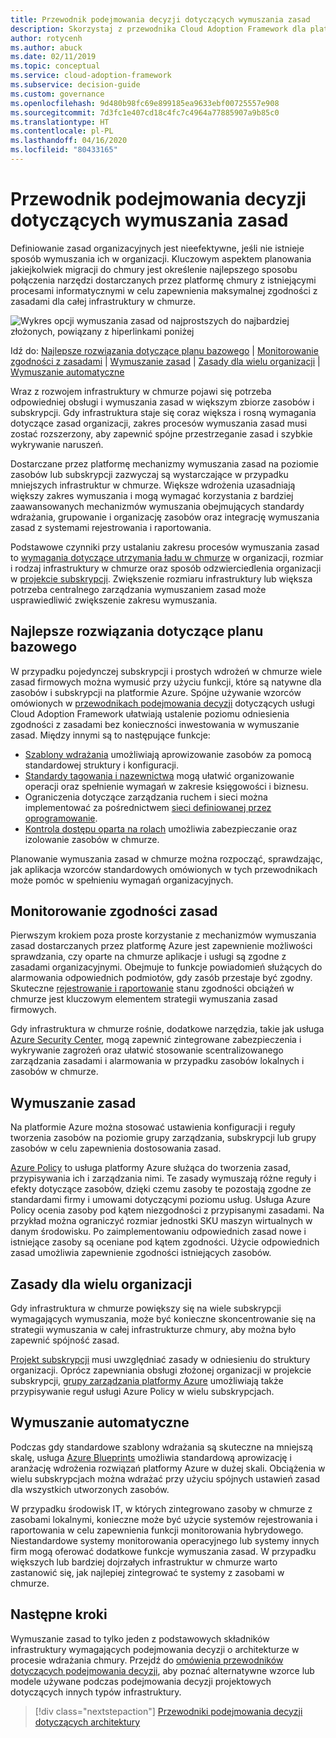 ```yaml
---
title: Przewodnik podejmowania decyzji dotyczących wymuszania zasad
description: Skorzystaj z przewodnika Cloud Adoption Framework dla platformy Azure, aby dowiedzieć się więcej o subskrypcjach wymuszania zasad jako podstawowym priorytecie projektu podczas migracji na platformę Azure.
author: rotycenh
ms.author: abuck
ms.date: 02/11/2019
ms.topic: conceptual
ms.service: cloud-adoption-framework
ms.subservice: decision-guide
ms.custom: governance
ms.openlocfilehash: 9d480b98fc69e899185ea9633ebf00725557e908
ms.sourcegitcommit: 7d3fc1e407cd18c4fc7c4964a77885907a9b85c0
ms.translationtype: HT
ms.contentlocale: pl-PL
ms.lasthandoff: 04/16/2020
ms.locfileid: "80433165"
---
```

# <a name="policy-enforcement-decision-guide"></a>Przewodnik podejmowania decyzji dotyczących wymuszania zasad

Definiowanie zasad organizacyjnych jest nieefektywne, jeśli nie istnieje sposób wymuszania ich w organizacji. Kluczowym aspektem planowania jakiejkolwiek migracji do chmury jest określenie najlepszego sposobu połączenia narzędzi dostarczanych przez platformę chmury z istniejącymi procesami informatycznymi w celu zapewnienia maksymalnej zgodności z zasadami dla całej infrastruktury w chmurze.

![Wykres opcji wymuszania zasad od najprostszych do najbardziej złożonych, powiązany z hiperlinkami poniżej](../../_images/decision-guides/decision-guide-policy-enforcement.png)

Idź do: [Najlepsze rozwiązania dotyczące planu bazowego](#baseline-best-practices) | [Monitorowanie zgodności z zasadami](#policy-compliance-monitoring) | [Wymuszanie zasad](#policy-enforcement) | [Zasady dla wielu organizacji](#cross-organization-policy) | [Wymuszanie automatyczne](#automated-enforcement)

Wraz z rozwojem infrastruktury w chmurze pojawi się potrzeba odpowiedniej obsługi i wymuszania zasad w większym zbiorze zasobów i subskrypcji. Gdy infrastruktura staje się coraz większa i rosną wymagania dotyczące zasad organizacji, zakres procesów wymuszania zasad musi zostać rozszerzony, aby zapewnić spójne przestrzeganie zasad i szybkie wykrywanie naruszeń.

Dostarczane przez platformę mechanizmy wymuszania zasad na poziomie zasobów lub subskrypcji zazwyczaj są wystarczające w przypadku mniejszych infrastruktur w chmurze. Większe wdrożenia uzasadniają większy zakres wymuszania i mogą wymagać korzystania z bardziej zaawansowanych mechanizmów wymuszania obejmujących standardy wdrażania, grupowanie i organizację zasobów oraz integrację wymuszania zasad z systemami rejestrowania i raportowania.

Podstawowe czynniki przy ustalaniu zakresu procesów wymuszania zasad to [wymagania dotyczące utrzymania ładu w chmurze](../../govern/index.md) w organizacji, rozmiar i rodzaj infrastruktury w chmurze oraz sposób odzwierciedlenia organizacji w [projekcie subskrypcji](../subscriptions/index.md). Zwiększenie rozmiaru infrastruktury lub większa potrzeba centralnego zarządzania wymuszaniem zasad może usprawiedliwić zwiększenie zakresu wymuszania.

## <a name="baseline-best-practices"></a>Najlepsze rozwiązania dotyczące planu bazowego

W przypadku pojedynczej subskrypcji i prostych wdrożeń w chmurze wiele zasad firmowych można wymusić przy użyciu funkcji, które są natywne dla zasobów i subskrypcji na platformie Azure. Spójne używanie wzorców omówionych w [przewodnikach podejmowania decyzji](../index.md) dotyczących usługi Cloud Adoption Framework ułatwiają ustalenie poziomu odniesienia zgodności z zasadami bez konieczności inwestowania w wymuszanie zasad. Między innymi są to następujące funkcje:

- [Szablony wdrażania](../resource-consistency/index.md) umożliwiają aprowizowanie zasobów za pomocą standardowej struktury i konfiguracji.
- [Standardy tagowania i nazewnictwa](../resource-tagging/index.md) mogą ułatwić organizowanie operacji oraz spełnienie wymagań w zakresie księgowości i biznesu.
- Ograniczenia dotyczące zarządzania ruchem i sieci można implementować za pośrednictwem [sieci definiowanej przez oprogramowanie](../software-defined-network/index.md).
- [Kontrola dostępu oparta na rolach](../identity/index.md) umożliwia zabezpieczanie oraz izolowanie zasobów w chmurze.

Planowanie wymuszania zasad w chmurze można rozpocząć, sprawdzając, jak aplikacja wzorców standardowych omówionych w tych przewodnikach może pomóc w spełnieniu wymagań organizacyjnych.

## <a name="policy-compliance-monitoring"></a>Monitorowanie zgodności zasad

Pierwszym krokiem poza proste korzystanie z mechanizmów wymuszania zasad dostarczanych przez platformę Azure jest zapewnienie możliwości sprawdzania, czy oparte na chmurze aplikacje i usługi są zgodne z zasadami organizacyjnymi. Obejmuje to funkcje powiadomień służących do alarmowania odpowiednich podmiotów, gdy zasób przestaje być zgodny. Skuteczne [rejestrowanie i raportowanie](../logging-and-reporting/index.md) stanu zgodności obciążeń w chmurze jest kluczowym elementem strategii wymuszania zasad firmowych.

Gdy infrastruktura w chmurze rośnie, dodatkowe narzędzia, takie jak usługa [Azure Security Center](https://docs.microsoft.com/azure/security-center), mogą zapewnić zintegrowane zabezpieczenia i wykrywanie zagrożeń oraz ułatwić stosowanie scentralizowanego zarządzania zasadami i alarmowania w przypadku zasobów lokalnych i zasobów w chmurze.

## <a name="policy-enforcement"></a>Wymuszanie zasad

Na platformie Azure można stosować ustawienia konfiguracji i reguły tworzenia zasobów na poziomie grupy zarządzania, subskrypcji lub grupy zasobów w celu zapewnienia dostosowania zasad.

[Azure Policy](https://docs.microsoft.com/azure/governance/policy/overview) to usługa platformy Azure służąca do tworzenia zasad, przypisywania ich i zarządzania nimi. Te zasady wymuszają różne reguły i efekty dotyczące zasobów, dzięki czemu zasoby te pozostają zgodne ze standardami firmy i umowami dotyczącymi poziomu usług. Usługa Azure Policy ocenia zasoby pod kątem niezgodności z przypisanymi zasadami. Na przykład można ograniczyć rozmiar jednostki SKU maszyn wirtualnych w danym środowisku. Po zaimplementowaniu odpowiednich zasad nowe i istniejące zasoby są oceniane pod kątem zgodności. Użycie odpowiednich zasad umożliwia zapewnienie zgodności istniejących zasobów.

## <a name="cross-organization-policy"></a>Zasady dla wielu organizacji

Gdy infrastruktura w chmurze powiększy się na wiele subskrypcji wymagających wymuszania, może być konieczne skoncentrowanie się na strategii wymuszania w całej infrastrukturze chmury, aby można było zapewnić spójność zasad.

[Projekt subskrypcji](../subscriptions/index.md) musi uwzględniać zasady w odniesieniu do struktury organizacji. Oprócz zapewniania obsługi złożonej organizacji w projekcie subskrypcji, [grupy zarządzania platformy Azure](../../ready/azure-best-practices/organize-subscriptions.md) umożliwiają także przypisywanie reguł usługi Azure Policy w wielu subskrypcjach.

## <a name="automated-enforcement"></a>Wymuszanie automatyczne

Podczas gdy standardowe szablony wdrażania są skuteczne na mniejszą skalę, usługa [Azure Blueprints](https://docs.microsoft.com/azure/governance/blueprints/overview) umożliwia standardową aprowizację i aranżację wdrożenia rozwiązań platformy Azure w dużej skali. Obciążenia w wielu subskrypcjach można wdrażać przy użyciu spójnych ustawień zasad dla wszystkich utworzonych zasobów.

W przypadku środowisk IT, w których zintegrowano zasoby w chmurze z zasobami lokalnymi, konieczne może być użycie systemów rejestrowania i raportowania w celu zapewnienia funkcji monitorowania hybrydowego. Niestandardowe systemy monitorowania operacyjnego lub systemy innych firm mogą oferować dodatkowe funkcje wymuszania zasad. W przypadku większych lub bardziej dojrzałych infrastruktur w chmurze warto zastanowić się, jak najlepiej zintegrować te systemy z zasobami w chmurze.

## <a name="next-steps"></a>Następne kroki

Wymuszanie zasad to tylko jeden z podstawowych składników infrastruktury wymagających podejmowania decyzji o architekturze w procesie wdrażania chmury. Przejdź do [omówienia przewodników dotyczących podejmowania decyzji](../index.md), aby poznać alternatywne wzorce lub modele używane podczas podejmowania decyzji projektowych dotyczących innych typów infrastruktury.

> [!div class="nextstepaction"]
> [Przewodniki podejmowania decyzji dotyczących architektury](../index.md)
